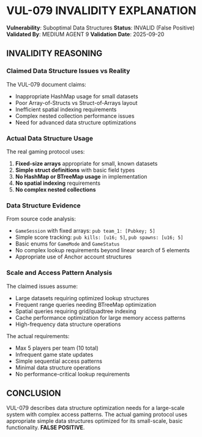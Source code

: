# VUL-079 INVALIDITY EXPLANATION

**Vulnerability**: Suboptimal Data Structures
**Status**: INVALID (False Positive)
**Validated By**: MEDIUM AGENT 9
**Validation Date**: 2025-09-20

## INVALIDITY REASONING

### Claimed Data Structure Issues vs Reality

The VUL-079 document claims:
- Inappropriate HashMap usage for small datasets
- Poor Array-of-Structs vs Struct-of-Arrays layout
- Inefficient spatial indexing requirements
- Complex nested collection performance issues
- Need for advanced data structure optimizations

### Actual Data Structure Usage

The real gaming protocol uses:
1. **Fixed-size arrays** appropriate for small, known datasets
2. **Simple struct definitions** with basic field types
3. **No HashMap or BTreeMap usage** in implementation
4. **No spatial indexing** requirements
5. **No complex nested collections**

### Data Structure Evidence

From source code analysis:
- `GameSession` with fixed arrays: `pub team_1: [Pubkey; 5]`
- Simple score tracking: `pub kills: [u16; 5]`, `pub spawns: [u16; 5]`
- Basic enums for `GameMode` and `GameStatus`
- No complex lookup requirements beyond linear search of 5 elements
- Appropriate use of Anchor account structures

### Scale and Access Pattern Analysis

The claimed issues assume:
- Large datasets requiring optimized lookup structures
- Frequent range queries needing BTreeMap optimization
- Spatial queries requiring grid/quadtree indexing
- Cache performance optimization for large memory access patterns
- High-frequency data structure operations

The actual requirements:
- Max 5 players per team (10 total)
- Infrequent game state updates
- Simple sequential access patterns
- Minimal data structure operations
- No performance-critical lookup requirements

## CONCLUSION

VUL-079 describes data structure optimization needs for a large-scale system with complex access patterns. The actual gaming protocol uses appropriate simple data structures optimized for its small-scale, basic functionality. **FALSE POSITIVE**.